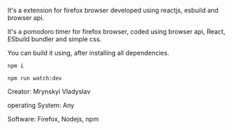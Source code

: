 It's a extension for firefox browser developed using reactjs, esbuild and browser api.

It's a pomodoro timer for firefox browser, coded using browser api, React, ESbuild bundler and simple css. 

You can build it using, after installing all dependencies.

```npm i```

```npm run watch:dev```

Creator: Mrynskyi Vladyslav

operating System: Any

Software: Firefox, Nodejs, npm
